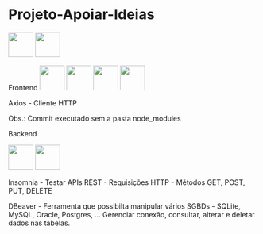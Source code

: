 # Projeto-Apoiar-Ideias

<img src=" https://cdn.jsdelivr.net/gh/devicons/devicon/icons/ubuntu/ubuntu-plain-wordmark.svg " width="50px">

<img src=" https://cdn.jsdelivr.net/gh/devicons/devicon/icons/vscode/vscode-original-wordmark.svg " width="50px">


Frontend
<img src=" https://cdn.jsdelivr.net/gh/devicons/devicon/icons/nodejs/nodejs-original-wordmark.svg " width="50px">
<img src=" https://cdn.jsdelivr.net/gh/devicons/devicon/icons/typescript/typescript-original.svg " width="50px">
<img src=" https://cdn.jsdelivr.net/gh/devicons/devicon/icons/react/react-original-wordmark.svg " width="50px">
<img src=" https://cdn.jsdelivr.net/gh/devicons/devicon/icons/nextjs/nextjs-original-wordmark.svg " width="50px">
               
Axios - Cliente HTTP

Obs.:  Commit executado sem a pasta node_modules 


Backend

   <img src=" https://cdn.jsdelivr.net/gh/devicons/devicon/icons/python/python-original-wordmark.svg " width="50px">
          
   <img src=" https://cdn.jsdelivr.net/gh/devicons/devicon/icons/django/django-plain.svg " width="50px">

Insomnia - Testar APIs REST - Requisições HTTP - Métodos GET, POST, PUT, DELETE

DBeaver - Ferramenta que possibilta manipular vários SGBDs - SQLite, MySQL, Oracle, Postgres, ... Gerenciar conexão, consultar, alterar e deletar dados nas tabelas.
